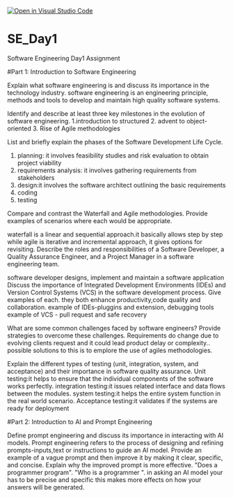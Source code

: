 [![Open in Visual Studio Code](https://classroom.github.com/assets/open-in-vscode-2e0aaae1b6195c2367325f4f02e2d04e9abb55f0b24a779b69b11b9e10269abc.svg)](https://classroom.github.com/online_ide?assignment_repo_id=15576216&assignment_repo_type=AssignmentRepo)
# SE_Day1
Software Engineering Day1 Assignment

#Part 1: Introduction to Software Engineering

Explain what software engineering is and discuss its importance in the technology industry.
software engineering is an engineering principle, methods and tools to develop and maintain high quality software systems.

Identify and describe at least three key milestones in the evolution of software engineering.
1.introduction to structured 
2. advent to object-oriented 
3. Rise of Agile methodologies 

List and briefly explain the phases of the Software Development Life Cycle.
1. planning: it involves feasibility studies and risk evaluation to obtain project viability 
2. requirements analysis: it involves gathering requirements from stakeholders
3. design:it involves the software architect outlining the basic requirements
4. coding
5. testing 

Compare and contrast the Waterfall and Agile methodologies. Provide examples of scenarios where each would be appropriate.

waterfall is a linear and sequential approach.it basically allows step by step 
while agile is iterative and incremental approach, it gives options for revisiting.
Describe the roles and responsibilities of a Software Developer, a Quality Assurance Engineer, and a Project Manager in a software engineering team.

software developer designs, implement and maintain a software application 
Discuss the importance of Integrated Development Environments (IDEs) and Version Control Systems (VCS) in the software development process. Give examples of each.
they both enhance productivity,code quality and collaboration.
example of IDEs-pluggins and extension, debugging tools 
example of VCS - pull request and safe recovery 

What are some common challenges faced by software engineers? Provide strategies to overcome these challenges.
Requirements do change due to evolving clients request and it could lead product delay or complexity..
possible solutions to this is to emplore the use of agiles methodologies.

Explain the different types of testing (unit, integration, system, and acceptance) and their importance in software quality assurance.
Unit testing:it helps to ensure that the individual components of the software works perfectly.
integration testing:it issues related interface and data flows between the modules.
system testing:it helps the entire system function in the real world scenario.
Acceptance testing:it validates if the systems are ready for deployment 

#Part 2: Introduction to AI and Prompt Engineering


Define prompt engineering and discuss its importance in interacting with AI models.
Prompt engineering refers to the process of designing and refining prompts-inputs,text or instructions to guide an AI model.
Provide an example of a vague prompt and then improve it by making it clear, specific, and concise. Explain why the improved prompt is more effective.
"Does a programmer program".
"Who is a programmer ".
in asking an AI model your has to be precise and specific this makes more effects on how your answers will be generated.
